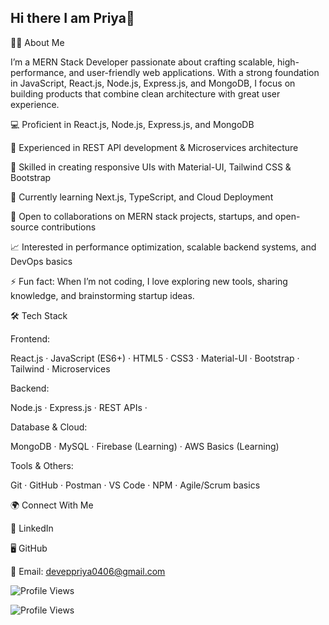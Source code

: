 ## Hi there I am Priya👋

👨‍💻 About Me

I’m a MERN Stack Developer passionate about crafting scalable, high-performance, and user-friendly web applications. With a strong foundation in JavaScript, React.js, Node.js, Express.js, and MongoDB, I focus on building products that combine clean architecture with great user experience.

💻 Proficient in React.js, Node.js, Express.js, and MongoDB

🚀 Experienced in REST API development & Microservices architecture

🎨 Skilled in creating responsive UIs with Material-UI, Tailwind CSS & Bootstrap

🌱 Currently learning Next.js, TypeScript, and Cloud Deployment

🤝 Open to collaborations on MERN stack projects, startups, and open-source contributions

📈 Interested in performance optimization, scalable backend systems, and DevOps basics

⚡ Fun fact: When I’m not coding, I love exploring new tools, sharing knowledge, and brainstorming startup ideas.

🛠 Tech Stack

Frontend:

React.js · JavaScript (ES6+) · HTML5 · CSS3 · Material-UI · Bootstrap · Tailwind · Microservices 

Backend:

Node.js · Express.js · REST APIs · 

Database & Cloud:

MongoDB ·  MySQL · Firebase (Learning) · AWS Basics (Learning)

Tools & Others:

Git · GitHub · Postman · VS Code · NPM · Agile/Scrum basics


🌍 Connect With Me

💼 LinkedIn

🖥️ GitHub

📧 Email: deveppriya0406@gmail.com


![Profile Views](https://komarev.com/ghpvc/?username=PriyaDev04&label=Profile%20Views&color=0e75b6&style=flat)



![Profile Views](https://komarev.com/ghpvc/?username=PriyaDev04&label=Profile%20Views&color=0e75b6&style=flat)
